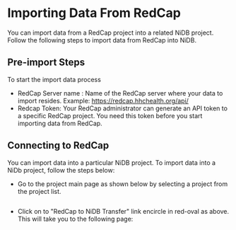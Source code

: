 # Importing Data From RedCap
You can import data from a RedCap project into a related NiDB project. Follow the following steps to import data from RedCap into NiDB.
## Pre-import Steps
To start the import data process
* RedCap Server name : Name of the RedCap server where your data to import resides. Example: https://redcap.hhchealth.org/api/
* Redcap Token: Your RedCap administrator can generate an API token to a specific RedCap project. You need this token before you start importing data from RedCap.
## Connecting to RedCap
You can import data into a particular NiDB project. To import data into a NiDb project, follow the steps below:
* Go to the project main page as shown below by selecting a project from the project list.

<!-- wp:image {"id":270,"sizeSlug":"large","linkDestination":"none"} -->
<figure class="wp-block-image size-large"><img src="http://neuroinfodb.org/wp-content/uploads/2021/09/ProjectScreen-1024x478.png" alt="" class="wp-image-270"/></figure>
<!-- /wp:image -->

* Click on to "RedCap to NiDB Transfer" link encircle in red-oval as above. This will take you to the following page:
<!-- wp:image {"id":271,"sizeSlug":"large","linkDestination":"none"} -->
<figure class="wp-block-image size-large"><img src="http://neuroinfodb.org/wp-content/uploads/2021/09/RedCap2NiDBConnectScreen-1024x498.png" alt="" class="wp-image-271"/></figure>
<!-- /wp:image -->
